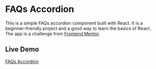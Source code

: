 # FAQs Accordion

This is a simple FAQs accordion component built with React. It is a beginner-friendly project and a good way to learn the basics of React.<br/> The app is a challenge from [Frontend Mentor](https://www.frontendmentor.io/challenges/faq-accordion-wyfFdeBwBz).

## Live Demo

[FAQs Accordion](https://faq-accordion-x6kw.onrender.com)
